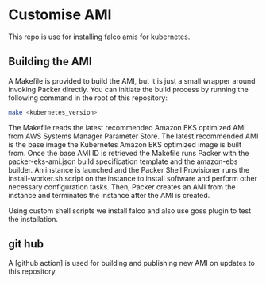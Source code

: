 # Customise AMI

This repo is use for installing falco amis for kubernetes.

## Building the AMI

A Makefile is provided to build the AMI, but it is just a small wrapper around invoking Packer directly. You can initiate the build process by running the following command in the root of this repository:

```bash
make <kubernetes_version>
```

The Makefile reads the latest recommended Amazon EKS optimized AMI from AWS Systems Manager Parameter Store. The latest recommended AMI is the base image the Kubernetes Amazon EKS optimized image is built from. Once the base AMI ID is retrieved the Makefile runs Packer with the packer-eks-ami.json build specification template and the amazon-ebs builder. An instance is launched and the Packer Shell Provisioner runs the install-worker.sh script on the instance to install software and perform other necessary configuration tasks. Then, Packer creates an AMI from the instance and terminates the instance after the AMI is created.

Using custom shell scripts we install falco and also use goss plugin to test the installation.
## git hub

A [github action] is used  for building and publishing new AMI on updates to this repository
